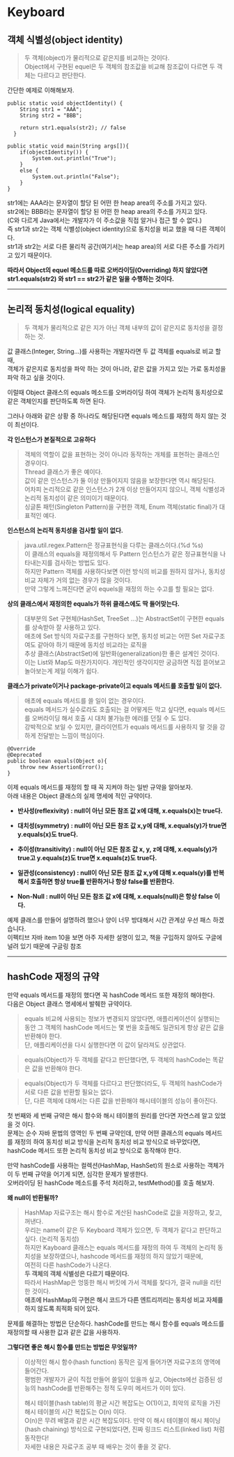 # Keyboard

## 객체 식별성(object identity)
> 두 객체(object)가 물리적으로 같은지를 비교하는 것이다.  
> Object에서 구현된 equel은 두 객체의 참조값을 비교해 참조값이 다르면 두 객체는 다르다고 판단한다.

간단한 예제로 이해해보자.

```
public static void objectIdentity() {
  	String str1 = "AAA";
  	String str2 = "BBB";
  	
  	return str1.equals(str2); // false
  }

public static void main(String args[]){
    if(objectIdentity()) {
  		System.out.println("True");
  	}
  	else {
  		System.out.println("False");
  	}
}
```

str1에는 AAA라는 문자열이 할당 된 어떤 한 heap area의 주소를 가지고 있다.  
str2에는 BBB라는 문자열이 할당 된 어떤 한 heap area의 주소를 가지고 있다.  
(C와 다르게 Java에서는 개발자가 이 주소값을 직접 알거나 접근 할 수 없다.)  
즉 str1과 str2는 객체 식별성(object identity)으로 동치성을 비교 했을 때 다른 객체이다.  
str1과 str2는 서로 다른 물리적 공간(여기서는 heap area)의 서로 다른 주소를 가리키고 있기 때문이다.

**따라서 Object의 equel 메소드를 따로 오버라이딩(Overriding) 하지 않았다면 str1.equals(str2) 와 str1 == str2가 같은 일을 수행하는 것이다.**

----------------------

## 논리적 동치성(logical equality)
> 두 객체가 물리적으로 같은 지가 아닌 객체 내부의 값이 같은지로 동치성을 결정 하는 것.

값 클래스(Integer, String...)를 사용하는 개발자라면 두 값 객체를 equals로 비교 할 때,  
객체가 같은지로 동치성을 파악 하는 것이 아니라, 같은 값을 가지고 있는 가로 동치성을 파악 하고 싶을 것이다.  

이럴때 Object 클래스의 equals 메소드를 오버라이딩 하여 객체가 논리적 동치성으로 같은 객체인지를 판단하도록 하면 된다.

그러나 아래와 같은 상황 중 하나라도 해당된다면 equals 메소드를 재정의 하지 않는 것이 최선이다.
  
**각 인스턴스가 본질적으로 고유하다**
> 객체의 역할이 값을 표현하는 것이 아니라 동작하는 개체를 표현하는 클래스인 경우이다.  
> Thread 클래스가 좋은 예이다.  
> 값이 같은 인스턴스가 둘 이상 만들어지지 않음을 보장한다면 역시 해당된다.  
> 어차피 논리적으로 같은 인스턴스가 2개 이상 만들어지지 않으니, 객체 식별성과 논리적 동치성이 같은 의미이기 때문이다.   
> 싱글톤 패턴(Singleton Pattern)을 구현한 객체, Enum 객체(static final)가 대표적인 예다.

**인스턴스의 논리적 동치성을 검사할 일이 없다.**
> java.util.regex.Pattern은 정규표현식을 다루는 클래스이다.(%d %s)  
> 이 클래스의 equals을 재정의해서 두 Pattern 인스턴스가 같은 정규표현식을 나타내는지를 검사하는 방법도 있다.  
> 하지만 Pattern 객체를 사용하다보면 이런 방식의 비교를 원하지 않거나, 동치성 비교 자체가 거의 없는 경우가 많을 것이다.  
> 만약 그렇게 느껴진다면 굳이 equels을 재정의 하는 수고를 할 필요는 없다.

**상의 클래스에서 재정의한 equals가 하위 클래스에도 딱 들어맞는다.**
> 대부분의 Set 구현체(HashSet, TreeSet ...)는 AbstractSet이 구현한 equals를 상속받아 잘 사용하고 있다.  
> 애초에 Set 방식의 자료구조를 구현하다 보면, 동치성 비교는 어떤 Set 자료구조여도 같아야 하기 때문에 동치성 비교라는 로직을  
> 추상 클래스(AbstractSet)에 일반화(generalization)한 좋은 설계인 것이다.  
> 이는 List와 Map도 마찬가지이다. 개인적인 생각이지만 궁금하면 직접 뜯어보고 놀아보는게 제일 이해가 쉽다.

**클래스가 private이거나 package-private이고 equals 메서드를 호출할 일이 없다.**
> 애초에 equals 메서드를 쓸 일이 없는 경우이다.  
> equals 메서드가 실수로라도 호출되는 걸 어떻게든 막고 싶다면, equals 메서드를 오버라이딩 해서 호출 시 대처 불가능한 에러를 던질 수 도 있다.  
> 강박적으로 보일 수 있지만, 클라이언트가 equals 메서드를 사용하지 말 것을 강하게 전달받는 느낌이 핵심이다.

```
@Override 
@Deprecated
public boolean equals(Object o){
    throw new AssertionError(); 
}
```

이제 equals 메서드를 재정의 할 때 꼭 지켜야 하는 일반 규약을 알아보자.  
아래 내용은 Object 클래스의 실제 명세에 적인 규약이다.

- **반사성(reflexivity) : null이 아닌 모든 참조 값 x에 대해, x.equals(x)는 true다.**

- **대치성(symmetry) : null이 아닌 모든 참조 값 x,y에 대해, x.equals(y)가 true면 y.equals(x)도 true다.**

- **추이성(transitivity) : null이 아닌 모든 참조 값 x, y, z에 대해, x.equals(y)가 true고 y.equals(z)도 true면 x.equals(z)도 true다.**

- **일관성(consistency) : null이 아닌 모든 참조 값 x,y에 대해 x.equals(y)를 반복해서 호출하면 항상 true를 반환하거나 항상 false를 반환한다.**

- **Non-Null : null이 아닌 모든 참조 값 x에 대해, x.equals(null)은 항상 false 이다.**

예제 클래스를 만들어 설명하려 했으나 양이 너무 방대해서 시간 관계상 우선 패스 하겠습니다.  
이펙티브 자바 item 10을 보면 아주 자세한 설명이 있고, 책을 구입하지 않아도 구글에 널려 있기 때문에 구글링 참조

--------------

## hashCode 재정의 규약

만약 equals 메서드를 재정의 했다면 꼭 hashCode 메서드 또한 재정의 해야한다.  
다음은 Object 클래스 명세에서 발췌한 규약이다.

> equals 비교에 사용되는 정보가 변경되지 않았다면, 애플리케이션이 실행되는 동안
> 그 객체의 hashCode 메서드는 몇 번을 호출해도 일관되게 항상 같은 값을 반환해야 한다.  
> 단, 애플리케이션을 다시 실행한다면 이 값이 달라져도 상관없다.

> equals(Object)가 두 객체를 같다고 판단했다면, 두 객체의 hashCode는 똑같은 값을 반환해야 한다.

> equals(Object)가 두 객체를 다르다고 판단했더라도, 두 객체의 hashCode가 서로 다른 값을 반환할 필요는 없다.  
> 단, 다른 객체에 대해서는 다른 값을 반환해야 해시테이블의 성능이 좋아진다.

첫 번째와 세 번째 규약은 해시 함수와 해시 테이블의 원리를 안다면 자연스레 알고 있었을 것 이다.  
문제는 순수 자바 문법의 영역인 두 번째 규약인데, 만약 어떤 클래스의 equals 메서드를 재정의 하여 동치성 비교 방식을 논리적 동치성 비교 방식으로 바꾸었다면, hashCode 메서드 또한 논리적 동치성 비교 방식으로 동작해야 한다.
  
만약 hashCode를 사용하는 컬렉션(HashMap, HashSet)의 원소로 사용하는 객체가 이 두 번째 규약을 어기게 되면, 심각한 문제가 발생한다.  
오버라이딩 된 hashCode 메소드를 주석 처리하고, testMethod()를 호출 해보자.
  
**왜 null이 반환될까?**  

> HashMap 자료구조는 해시 함수로 계산된 hashCode로 값을 저장하고, 찾고, 꺼낸다.  
> 우리는 name이 같은 두 Keyboard 객체가 있으면, 두 객체가 같다고 판단하고 싶다. (논리적 동치성)  
> 하지만 Kayboard 클래스는 equals 메서드를 재정의 하여 두 객체의 논리적 동치성을 보장하였으나,
> hashcode 메서드를 재정의 하지 않았기 때문에,  
>  여전히 다른 hashCode가 나온다.  
> **두 객체의 객체 식별성은 다르기 때문이다.**  
> 따라서 HashMap은 엉뚱한 해시 버킷에 가서 객체를 찾다가, 결국 null을 리턴 한 것이다.  
> **애초에 HashMap의 구현은 해시 코드가 다른 엔트리끼리는 동치성 비교 자체를 하지 않도록 최적화 되어 있다.**

문제를 해결하는 방법은 단순하다. hashCode를 만드는 해시 함수를 equals 메소드를 재정의할 때 사용한 값과 같은 값을 사용하자.

**그렇다면 좋은 해시 함수를 만드는 방법은 무엇일까?**
> 이상적인 해시 함수(hash function) 동작은 깊게 들어가면 자료구조의 영역에 들어간다.  
> 평범한 개발자가 굳이 직접 만들어 쓸일이 있을까 싶고, Objects에선 검증된 성능의 hashCode를 반환해주는 정적 도우미 메서드가 이미 있다.  
>
> 해시 테이블(hash table)의 평균 시간 복잡도는 O(1)이고, 최악의 로직을 가진 해시 테이블의 시간 복잡도는 O(n) 이다.  
> O(n)은 무려 배열과 같은 시간 복잡도이다. 만약 이 해시 테이블이 해시 체이닝(hash chaining) 방식으로 구현되었다면,
> 진짜 링크드 리스트(linked list) 처럼 동작한다!  
> 자세한 내용은 자료구조 공부 때 배우는 것이 좋을 것 같다.